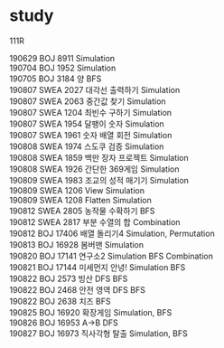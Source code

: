 # study
111R

190629 BOJ  8911 Simulation<br/>
190704 BOJ  1952 Simulation <br/>
190705 BOJ  3184 양 BFS<br/>
190807 SWEA 2027 대각선 출력하기 Simulation <br/>
190807 SWEA 2063 중간값 찾기 Simulation <br/>
190807 SWEA 1204 최빈수 구하기 Simulation <br/>
190807 SWEA 1954 달팽이 숫자 Simulation <br/>
190807 SWEA 1961 숫자 배열 회전 Simulation <br/>
190808 SWEA 1974 스도쿠 검증 Simulation <br/>
190808 SWEA 1859 백만 장자 프로젝트 Simulation <br/>
190808 SWEA 1926 간단한 369게임 Simulation <br/>
190809 SWEA 1983 조교의 성적 매기기 Simulation <br/>
190809 SWEA 1206 View Simulation <br/>
190809 SWEA 1208 Flatten Simulation <br/>
190812 SWEA 2805 농작물 수확하기 BFS <br/>
190812 SWEA 2817 부분 수열의 합 Combination <br/>
190812 BOJ 17406 배열 돌리기4 Simulation, Permutation <br/>
190813 BOJ 16928 봄버맨 Simulation <br/>
190820 BOJ 17141 연구소2 Simulation BFS Combination <br/>
190821 BOJ 17144 미세먼지 안녕! Simulation BFS<br/>
190822 BOJ 2573 빙산 DFS BFS<br/>
190822 BOJ 2468 안전 영역 DFS BFS<br/>
190822 BOJ 2638 치즈 BFS<br/>
190825 BOJ 16920 확장게임 Simulation, BFS<br/>
190826 BOJ 16953 A->B DFS<br/>
190827 BOJ 16973 직사각형 탈출 Simulation, BFS<br/>
